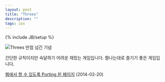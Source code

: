 ```yaml
---
layout: post
title: "Threes"
description: ""
tags: ios
---
```

{% include JB/setup %}

![Threes 만점 넘긴 기념](http://farm3.staticflickr.com/2834/12434312793_ff500b18a8.jpg)

간단한 규칙이지만 숙달하기 어려운 재밌는 게임입니다. 
짬나는대로 즐기기 좋은 게임입니다. 

[웹에서 할 수 있도록 Porting 된 페이지](http://threesjs.com/) (2014-02-20)
